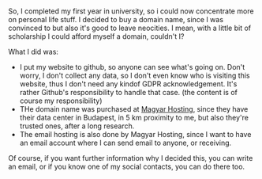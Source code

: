 <!--:date="2021-06-01"-->
<!--:title="Got the domain name and finally ditching neocities"-->
<!--:description="Finally, the migration to github / normal domain name is completed."-->
<!--:mdiocre-template = "../_templates/blog.html"-->

# <!--:title-->

### <!--:date-->

So, I completed my first year in university, so i could now concentrate more on personal life stuff. I decided to buy a domain name, since I was convinced to but also it's good to leave neocities. I mean, with a little bit of scholarship I could afford myself a domain, couldn't I?

What I did was:
- I put my website to github, so anyone can see what's going on. Don't worry, I don't collect any data, so I don't even know who is visiting this website, thus I don't need any kindof GDPR acknowledgement. It's rather Github's responsibility to handle that case. (the content is of course my responsibility)
- THe domain name was purchased at [Magyar Hosting](https://www.mhosting.hu/), since they have their data center in Budapest, in 5 km proximity to me, but also they're trusted ones, after a long research.
- The email hosting is also done by Magyar Hosting, since I want to have an email account where I can send email to anyone, or receiving.

Of course, if you want further information why I decided this, you can write an email, or if you know one of my social contacts, you can do there too.
